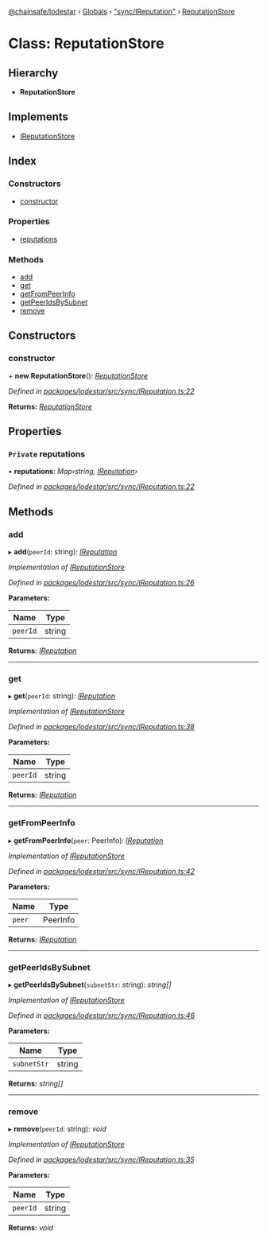 [@chainsafe/lodestar](../README.md) › [Globals](../globals.md) › ["sync/IReputation"](../modules/_sync_ireputation_.md) › [ReputationStore](_sync_ireputation_.reputationstore.md)

# Class: ReputationStore

## Hierarchy

* **ReputationStore**

## Implements

* [IReputationStore](../interfaces/_sync_ireputation_.ireputationstore.md)

## Index

### Constructors

* [constructor](_sync_ireputation_.reputationstore.md#constructor)

### Properties

* [reputations](_sync_ireputation_.reputationstore.md#private-reputations)

### Methods

* [add](_sync_ireputation_.reputationstore.md#add)
* [get](_sync_ireputation_.reputationstore.md#get)
* [getFromPeerInfo](_sync_ireputation_.reputationstore.md#getfrompeerinfo)
* [getPeerIdsBySubnet](_sync_ireputation_.reputationstore.md#getpeeridsbysubnet)
* [remove](_sync_ireputation_.reputationstore.md#remove)

## Constructors

###  constructor

\+ **new ReputationStore**(): *[ReputationStore](_sync_ireputation_.reputationstore.md)*

*Defined in [packages/lodestar/src/sync/IReputation.ts:22](https://github.com/ChainSafe/lodestar/blob/2c3cae9/packages/lodestar/src/sync/IReputation.ts#L22)*

**Returns:** *[ReputationStore](_sync_ireputation_.reputationstore.md)*

## Properties

### `Private` reputations

• **reputations**: *Map‹string, [IReputation](../interfaces/_sync_ireputation_.ireputation.md)›*

*Defined in [packages/lodestar/src/sync/IReputation.ts:22](https://github.com/ChainSafe/lodestar/blob/2c3cae9/packages/lodestar/src/sync/IReputation.ts#L22)*

## Methods

###  add

▸ **add**(`peerId`: string): *[IReputation](../interfaces/_sync_ireputation_.ireputation.md)*

*Implementation of [IReputationStore](../interfaces/_sync_ireputation_.ireputationstore.md)*

*Defined in [packages/lodestar/src/sync/IReputation.ts:26](https://github.com/ChainSafe/lodestar/blob/2c3cae9/packages/lodestar/src/sync/IReputation.ts#L26)*

**Parameters:**

Name | Type |
------ | ------ |
`peerId` | string |

**Returns:** *[IReputation](../interfaces/_sync_ireputation_.ireputation.md)*

___

###  get

▸ **get**(`peerId`: string): *[IReputation](../interfaces/_sync_ireputation_.ireputation.md)*

*Implementation of [IReputationStore](../interfaces/_sync_ireputation_.ireputationstore.md)*

*Defined in [packages/lodestar/src/sync/IReputation.ts:38](https://github.com/ChainSafe/lodestar/blob/2c3cae9/packages/lodestar/src/sync/IReputation.ts#L38)*

**Parameters:**

Name | Type |
------ | ------ |
`peerId` | string |

**Returns:** *[IReputation](../interfaces/_sync_ireputation_.ireputation.md)*

___

###  getFromPeerInfo

▸ **getFromPeerInfo**(`peer`: PeerInfo): *[IReputation](../interfaces/_sync_ireputation_.ireputation.md)*

*Implementation of [IReputationStore](../interfaces/_sync_ireputation_.ireputationstore.md)*

*Defined in [packages/lodestar/src/sync/IReputation.ts:42](https://github.com/ChainSafe/lodestar/blob/2c3cae9/packages/lodestar/src/sync/IReputation.ts#L42)*

**Parameters:**

Name | Type |
------ | ------ |
`peer` | PeerInfo |

**Returns:** *[IReputation](../interfaces/_sync_ireputation_.ireputation.md)*

___

###  getPeerIdsBySubnet

▸ **getPeerIdsBySubnet**(`subnetStr`: string): *string[]*

*Implementation of [IReputationStore](../interfaces/_sync_ireputation_.ireputationstore.md)*

*Defined in [packages/lodestar/src/sync/IReputation.ts:46](https://github.com/ChainSafe/lodestar/blob/2c3cae9/packages/lodestar/src/sync/IReputation.ts#L46)*

**Parameters:**

Name | Type |
------ | ------ |
`subnetStr` | string |

**Returns:** *string[]*

___

###  remove

▸ **remove**(`peerId`: string): *void*

*Implementation of [IReputationStore](../interfaces/_sync_ireputation_.ireputationstore.md)*

*Defined in [packages/lodestar/src/sync/IReputation.ts:35](https://github.com/ChainSafe/lodestar/blob/2c3cae9/packages/lodestar/src/sync/IReputation.ts#L35)*

**Parameters:**

Name | Type |
------ | ------ |
`peerId` | string |

**Returns:** *void*
